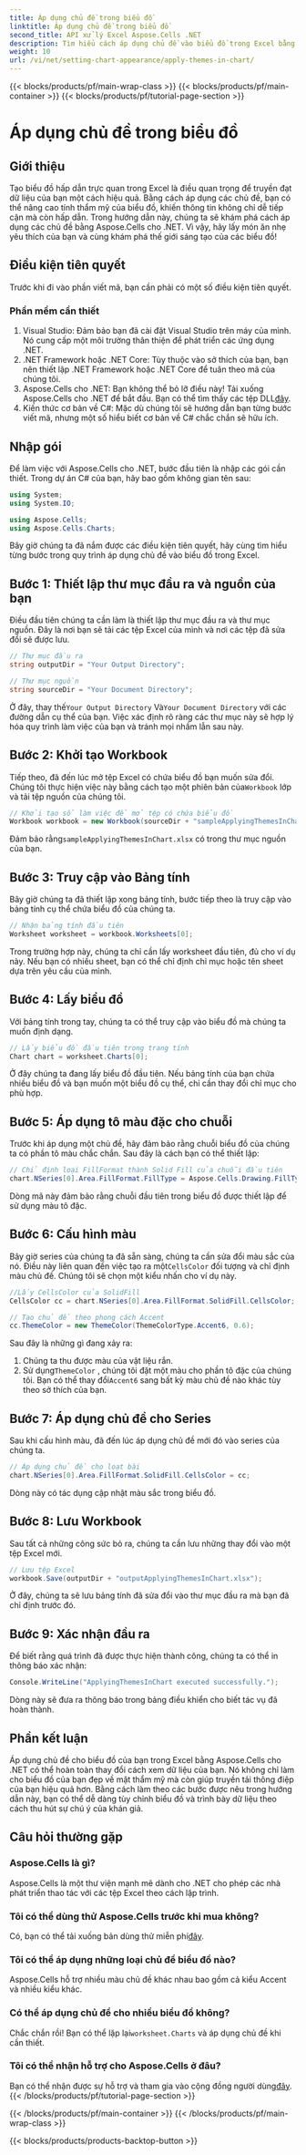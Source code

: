 ```yaml
---
title: Áp dụng chủ đề trong biểu đồ
linktitle: Áp dụng chủ đề trong biểu đồ
second_title: API xử lý Excel Aspose.Cells .NET
description: Tìm hiểu cách áp dụng chủ đề vào biểu đồ trong Excel bằng Aspose.Cells cho .NET với hướng dẫn từng bước dễ làm theo của chúng tôi. Cải thiện cách trình bày dữ liệu của bạn.
weight: 10
url: /vi/net/setting-chart-appearance/apply-themes-in-chart/
---
```


{{< blocks/products/pf/main-wrap-class >}}
{{< blocks/products/pf/main-container >}}
{{< blocks/products/pf/tutorial-page-section >}}

# Áp dụng chủ đề trong biểu đồ

## Giới thiệu

Tạo biểu đồ hấp dẫn trực quan trong Excel là điều quan trọng để truyền đạt dữ liệu của bạn một cách hiệu quả. Bằng cách áp dụng các chủ đề, bạn có thể nâng cao tính thẩm mỹ của biểu đồ, khiến thông tin không chỉ dễ tiếp cận mà còn hấp dẫn. Trong hướng dẫn này, chúng ta sẽ khám phá cách áp dụng các chủ đề bằng Aspose.Cells cho .NET. Vì vậy, hãy lấy món ăn nhẹ yêu thích của bạn và cùng khám phá thế giới sáng tạo của các biểu đồ!

## Điều kiện tiên quyết

Trước khi đi vào phần viết mã, bạn cần phải có một số điều kiện tiên quyết.

### Phần mềm cần thiết

1. Visual Studio: Đảm bảo bạn đã cài đặt Visual Studio trên máy của mình. Nó cung cấp một môi trường thân thiện để phát triển các ứng dụng .NET.
2. .NET Framework hoặc .NET Core: Tùy thuộc vào sở thích của bạn, bạn nên thiết lập .NET Framework hoặc .NET Core để tuân theo mã của chúng tôi.
3.  Aspose.Cells cho .NET: Bạn không thể bỏ lỡ điều này! Tải xuống Aspose.Cells cho .NET để bắt đầu. Bạn có thể tìm thấy các tệp DLL[đây](https://releases.aspose.com/cells/net/).
4. Kiến thức cơ bản về C#: Mặc dù chúng tôi sẽ hướng dẫn bạn từng bước viết mã, nhưng một số hiểu biết cơ bản về C# chắc chắn sẽ hữu ích.

## Nhập gói

Để làm việc với Aspose.Cells cho .NET, bước đầu tiên là nhập các gói cần thiết. Trong dự án C# của bạn, hãy bao gồm không gian tên sau:

```csharp
using System;
using System.IO;

using Aspose.Cells;
using Aspose.Cells.Charts;
```

Bây giờ chúng ta đã nắm được các điều kiện tiên quyết, hãy cùng tìm hiểu từng bước trong quy trình áp dụng chủ đề vào biểu đồ trong Excel.

## Bước 1: Thiết lập thư mục đầu ra và nguồn của bạn

Điều đầu tiên chúng ta cần làm là thiết lập thư mục đầu ra và thư mục nguồn. Đây là nơi bạn sẽ tải các tệp Excel của mình và nơi các tệp đã sửa đổi sẽ được lưu.

```csharp
// Thư mục đầu ra
string outputDir = "Your Output Directory";

// Thư mục nguồn
string sourceDir = "Your Document Directory";
```

 Ở đây, thay thế`Your Output Directory` Và`Your Document Directory` với các đường dẫn cụ thể của bạn. Việc xác định rõ ràng các thư mục này sẽ hợp lý hóa quy trình làm việc của bạn và tránh mọi nhầm lẫn sau này.

## Bước 2: Khởi tạo Workbook

 Tiếp theo, đã đến lúc mở tệp Excel có chứa biểu đồ bạn muốn sửa đổi. Chúng tôi thực hiện việc này bằng cách tạo một phiên bản của`Workbook` lớp và tải tệp nguồn của chúng tôi.

```csharp
// Khởi tạo sổ làm việc để mở tệp có chứa biểu đồ
Workbook workbook = new Workbook(sourceDir + "sampleApplyingThemesInChart.xlsx");
```

 Đảm bảo rằng`sampleApplyingThemesInChart.xlsx` có trong thư mục nguồn của bạn.

## Bước 3: Truy cập vào Bảng tính

Bây giờ chúng ta đã thiết lập xong bảng tính, bước tiếp theo là truy cập vào bảng tính cụ thể chứa biểu đồ của chúng ta. 

```csharp
// Nhận bảng tính đầu tiên
Worksheet worksheet = workbook.Worksheets[0];
```

Trong trường hợp này, chúng ta chỉ cần lấy worksheet đầu tiên, đủ cho ví dụ này. Nếu bạn có nhiều sheet, bạn có thể chỉ định chỉ mục hoặc tên sheet dựa trên yêu cầu của mình.

## Bước 4: Lấy biểu đồ

Với bảng tính trong tay, chúng ta có thể truy cập vào biểu đồ mà chúng ta muốn định dạng.

```csharp
// Lấy biểu đồ đầu tiên trong trang tính
Chart chart = worksheet.Charts[0];
```

Ở đây chúng ta đang lấy biểu đồ đầu tiên. Nếu bảng tính của bạn chứa nhiều biểu đồ và bạn muốn một biểu đồ cụ thể, chỉ cần thay đổi chỉ mục cho phù hợp.

## Bước 5: Áp dụng tô màu đặc cho chuỗi

Trước khi áp dụng một chủ đề, hãy đảm bảo rằng chuỗi biểu đồ của chúng ta có phần tô màu chắc chắn. Sau đây là cách bạn có thể thiết lập:

```csharp
// Chỉ định loại FillFormat thành Solid Fill của chuỗi đầu tiên
chart.NSeries[0].Area.FillFormat.FillType = Aspose.Cells.Drawing.FillType.Solid;
```

Dòng mã này đảm bảo rằng chuỗi đầu tiên trong biểu đồ được thiết lập để sử dụng màu tô đặc.

## Bước 6: Cấu hình màu

 Bây giờ series của chúng ta đã sẵn sàng, chúng ta cần sửa đổi màu sắc của nó. Điều này liên quan đến việc tạo ra một`CellsColor` đối tượng và chỉ định màu chủ đề. Chúng tôi sẽ chọn một kiểu nhấn cho ví dụ này.

```csharp
//Lấy CellsColor của SolidFill
CellsColor cc = chart.NSeries[0].Area.FillFormat.SolidFill.CellsColor;

// Tạo chủ đề theo phong cách Accent
cc.ThemeColor = new ThemeColor(ThemeColorType.Accent6, 0.6);
```

Sau đây là những gì đang xảy ra:
1. Chúng ta thu được màu của vật liệu rắn.
2.  Sử dụng`ThemeColor` , chúng tôi đặt một màu cho phần tô đặc của chúng tôi. Bạn có thể thay đổi`Accent6` sang bất kỳ màu chủ đề nào khác tùy theo sở thích của bạn.

## Bước 7: Áp dụng chủ đề cho Series

Sau khi cấu hình màu, đã đến lúc áp dụng chủ đề mới đó vào series của chúng ta. 

```csharp
// Áp dụng chủ đề cho loạt bài
chart.NSeries[0].Area.FillFormat.SolidFill.CellsColor = cc;
```

Dòng này có tác dụng cập nhật màu sắc trong biểu đồ. 

## Bước 8: Lưu Workbook

Sau tất cả những công sức bỏ ra, chúng ta cần lưu những thay đổi vào một tệp Excel mới.

```csharp
// Lưu tệp Excel
workbook.Save(outputDir + "outputApplyingThemesInChart.xlsx");
```

Ở đây, chúng ta sẽ lưu bảng tính đã sửa đổi vào thư mục đầu ra mà bạn đã chỉ định trước đó. 

## Bước 9: Xác nhận đầu ra

Để biết rằng quá trình đã được thực hiện thành công, chúng ta có thể in thông báo xác nhận:

```csharp
Console.WriteLine("ApplyingThemesInChart executed successfully.");
```

Dòng này sẽ đưa ra thông báo trong bảng điều khiển cho biết tác vụ đã hoàn thành.

## Phần kết luận

Áp dụng chủ đề cho biểu đồ của bạn trong Excel bằng Aspose.Cells cho .NET có thể hoàn toàn thay đổi cách xem dữ liệu của bạn. Nó không chỉ làm cho biểu đồ của bạn đẹp về mặt thẩm mỹ mà còn giúp truyền tải thông điệp của bạn hiệu quả hơn. Bằng cách làm theo các bước được nêu trong hướng dẫn này, bạn có thể dễ dàng tùy chỉnh biểu đồ và trình bày dữ liệu theo cách thu hút sự chú ý của khán giả.

## Câu hỏi thường gặp

### Aspose.Cells là gì?
Aspose.Cells là một thư viện mạnh mẽ dành cho .NET cho phép các nhà phát triển thao tác với các tệp Excel theo cách lập trình.

### Tôi có thể dùng thử Aspose.Cells trước khi mua không?
 Có, bạn có thể tải xuống bản dùng thử miễn phí[đây](https://releases.aspose.com/).

### Tôi có thể áp dụng những loại chủ đề biểu đồ nào?
Aspose.Cells hỗ trợ nhiều màu chủ đề khác nhau bao gồm cả kiểu Accent và nhiều kiểu khác.

### Có thể áp dụng chủ đề cho nhiều biểu đồ không?
Chắc chắn rồi! Bạn có thể lặp lại`worksheet.Charts` và áp dụng chủ đề khi cần thiết.

### Tôi có thể nhận hỗ trợ cho Aspose.Cells ở đâu?
 Bạn có thể nhận được sự hỗ trợ và tham gia vào cộng đồng người dùng[đây](https://forum.aspose.com/c/cells/9).
{{< /blocks/products/pf/tutorial-page-section >}}

{{< /blocks/products/pf/main-container >}}
{{< /blocks/products/pf/main-wrap-class >}}

{{< blocks/products/products-backtop-button >}}
